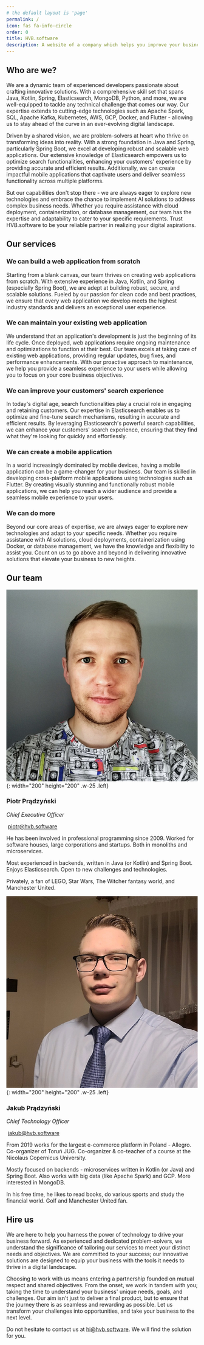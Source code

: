 ```yaml
---
# the default layout is 'page'
permalink: /
icon: fas fa-info-circle
order: 0
title: HVB.software
description: A website of a company which helps you improve your business.
---
```


## Who are we?

We are a dynamic team of experienced developers passionate about crafting innovative solutions. With a comprehensive skill set that spans Java, Kotlin, Spring, Elasticsearch, MongoDB, Python, and more, we are well-equipped to tackle any technical challenge that comes our way. Our expertise extends to cutting-edge technologies such as Apache Spark, SQL, Apache Kafka, Kubernetes, AWS, GCP, Docker, and Flutter - allowing us to stay ahead of the curve in an ever-evolving digital landscape.

Driven by a shared vision, we are problem-solvers at heart who thrive on transforming ideas into reality. With a strong foundation in Java and Spring, particularly Spring Boot, we excel at developing robust and scalable web applications. Our extensive knowledge of Elasticsearch empowers us to optimize search functionalities, enhancing your customers' experience by providing accurate and efficient results. Additionally, we can create impactful mobile applications that captivate users and deliver seamless functionality across multiple platforms.

But our capabilities don't stop there - we are always eager to explore new technologies and embrace the chance to implement AI solutions to address complex business needs. Whether you require assistance with cloud deployment, containerization, or database management, our team has the expertise and adaptability to cater to your specific requirements. Trust HVB.software to be your reliable partner in realizing your digital aspirations.

## Our services

### <i class="fa-in-header fa-red fa-fw fas fa-tools"></i>We can build a web application from scratch

Starting from a blank canvas, our team thrives on creating web applications from scratch. With extensive experience in Java, Kotlin, and Spring (especially Spring Boot), we are adept at building robust, secure, and scalable solutions. Fueled by our passion for clean code and best practices, we ensure that every web application we develop meets the highest industry standards and delivers an exceptional user experience.

### <i class="fa-in-header fa-red fa-fw fas fa-gears"></i>We can maintain your existing web application

We understand that an application's development is just the beginning of its life cycle. Once deployed, web applications require ongoing maintenance and optimizations to function at their best. Our team excels at taking care of existing web applications, providing regular updates, bug fixes, and performance enhancements. With our proactive approach to maintenance, we help you provide a seamless experience to your users while allowing you to focus on your core business objectives.

### <i class="fa-in-header fa-red fa-fw fas fa-magnifying-glass"></i>We can improve your customers' search experience

In today's digital age, search functionalities play a crucial role in engaging and retaining customers. Our expertise in Elasticsearch enables us to optimize and fine-tune search mechanisms, resulting in accurate and efficient results. By leveraging Elasticsearch's powerful search capabilities, we can enhance your customers' search experience, ensuring that they find what they're looking for quickly and effortlessly.

### <i class="fa-in-header fa-red fa-fw fas fa-mobile-alt"></i>We can create a mobile application

In a world increasingly dominated by mobile devices, having a mobile application can be a game-changer for your business. Our team is skilled in developing cross-platform mobile applications using technologies such as Flutter. By creating visually stunning and functionally robust mobile applications, we can help you reach a wider audience and provide a seamless mobile experience to your users.

### <i class="fa-in-header fa-red fa-fw fas fa-chart-line"></i>We can do more

Beyond our core areas of expertise, we are always eager to explore new technologies and adapt to your specific needs. Whether you require assistance with AI solutions, cloud deployments, containerization using Docker, or database management, we have the knowledge and flexibility to assist you. Count on us to go above and beyond in delivering innovative solutions that elevate your business to new heights.

## Our team

![Piotr](/assets/img/team/piotr.jpg){: width="200" height="200" .w-25 .left}

### Piotr Prądzyński

_Chief Executive Officer_

<i class="fas fa-envelope"></i>&nbsp;<a class="without-underline" href="javascript:location.href = 'mailto:' + ['piotr','hvb.software'].join('@')">&#112;&#105;&#111;&#116;&#114;&#64;&#104;&#118;&#98;&#46;&#115;&#111;&#102;&#116;&#119;&#97;&#114;&#101;</a>

<a class="without-underline" href="/archives/piotr/"><i class="fa-tm-social fas fa-archive"></i></a>
<a class="without-underline" href="https://ProgramistaNaSwoim.pl" target="_blank"><i class="fa-tm-social fas fa-home"></i></a>
<a class="without-underline" href="https://www.linkedin.com/in/prondzyn/" target="_blank"><i class="fa-tm-social fab fa-linkedin"></i></a>
<a class="without-underline" href="https://stackoverflow.com/users/4086321/piotr-pradzynski" target="_blank"><i class="fa-tm-social fab fa-stack-overflow"></i></a>
<a class="without-underline" href="https://github.com/prondzyn" target="_blank"><i class="fa-tm-social fab fa-github"></i></a>
<a class="without-underline" href="https://twitter.com/prondzyn" target="_blank"><i class="fa-tm-social fa-brands fa-x-twitter"></i></a>

<p class="tm-description-first">He has been involved in professional programming since 2009. Worked for software houses, large corporations and startups. Both in monoliths and microservices.</p>

Most experienced in backends, written in Java (or Kotlin) and Spring Boot. Enjoys Elasticsearch. Open to new challenges and technologies.

<p class="tm-description-last">Privately, a fan of LEGO, Star Wars, The Witcher fantasy world, and Manchester United.</p>

![Jakub](/assets/img/team/jakub.jpg){: width="200" height="200" .w-25 .left}

### Jakub Prądzyński

_Chief Technology Officer_

<i class="fas fa-envelope"></i>&nbsp;<a class="without-underline" href="javascript:location.href = 'mailto:' + ['jakub','hvb.software'].join('@')">&#106;&#97;&#107;&#117;&#98;&#64;&#104;&#118;&#98;&#46;&#115;&#111;&#102;&#116;&#119;&#97;&#114;&#101;</a>

<a class="without-underline" href="/archives/jakub/"><i class="fa-tm-social fas fa-archive"></i></a>
<a class="without-underline" href="https://jakubpradzynski.pl" target="_blank"><i class="fa-tm-social fas fa-home"></i></a>
<a class="without-underline" href="https://www.linkedin.com/in/jakubpradzynski/" target="_blank"><i class="fa-tm-social fab fa-linkedin"></i></a>
<a class="without-underline" href="https://stackoverflow.com/users/10840273/jakub-pr%c4%85dzy%c5%84ski" target="_blank"><i class="fa-tm-social fab fa-stack-overflow"></i></a>
<a class="without-underline" href="https://github.com/jakubpradzynski" target="_blank"><i class="fa-tm-social fab fa-github"></i></a>
<a class="without-underline" href="https://twitter.com/PradzynskiJakub" target="_blank"><i class="fa-tm-social fa-brands fa-x-twitter"></i></a>

<p class="tm-description-first">From 2019 works for the largest e-commerce platform in Poland - Allegro. Co-organizer of Toruń JUG. Co-organizer & co-teacher of a course at the Nicolaus Copernicus University.</p>

Mostly focused on backends - microservices written in Kotlin (or Java) and Spring Boot. Also works with big data (like Apache Spark) and GCP. More interested in MongoDB.

<p class="tm-description-last">In his free time, he likes to read books, do various sports and study the financial world. Golf and Manchester United fan.</p>

## Hire us

We are here to help you harness the power of technology to drive your business forward. As experienced and dedicated problem-solvers, we understand the significance of tailoring our services to meet your distinct needs and objectives. We are committed to your success; our innovative solutions are designed to equip your business with the tools it needs to thrive in a digital landscape.

Choosing to work with us means entering a partnership founded on mutual respect and shared objectives. From the onset, we work in tandem with you; taking the time to understand your business' unique needs, goals, and challenges. Our aim isn't just to deliver a final product, but to ensure that the journey there is as seamless and rewarding as possible. Let us transform your challenges into opportunities, and take your business to the next level.

Do not hesitate to contact us at <a class="without-underline" href="javascript:location.href = 'mailto:' + ['hi','hvb.software'].join('@')">&#104;&#105;&#64;&#104;&#118;&#98;&#46;&#115;&#111;&#102;&#116;&#119;&#97;&#114;&#101;</a>. We will find the solution for you.
